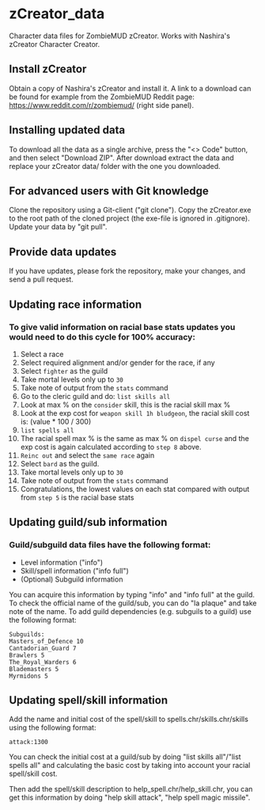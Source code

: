 # zCreator_data
Character data files for ZombieMUD zCreator. Works with Nashira's zCreator Character Creator.

## Install zCreator

Obtain a copy of Nashira's zCreator and install it. A link to a download can be found for example from the ZombieMUD Reddit page: https://www.reddit.com/r/zombiemud/ (right side panel).

## Installing updated data

To download all the data as a single archive, press the "<> Code" button, and then select "Download ZIP". After download extract the data and replace your zCreator data/ folder with the one you downloaded.

## For advanced users with Git knowledge

Clone the repository using a Git-client ("git clone"). Copy the zCreator.exe to the root path of the cloned project (the exe-file is ignored in .gitignore). Update your data by "git pull".

## Provide data updates

If you have updates, please fork the repository, make your changes, and send a pull request.

## Updating race information

### To give valid information on racial base stats updates you would need to do this cycle for 100% accuracy:
1. Select a race
2. Select required alignment and/or gender for the race, if any
3. Select `fighter` as the guild
4. Take mortal levels only up to `30`
5. Take note of output from the `stats` command
6. Go to the cleric guild and do: `list skills all`
7. Look at max % on the `consider` skill, this is the racial skill max %
8. Look at the exp cost for `weapon skill 1h bludgeon`, the racial skill cost is: (value * 100 / 300)
9. `list spells all`
10. The racial spell max % is the same as max % on `dispel curse` and the exp cost is again calculated according to `step 8` above.
11. `Reinc out` and select the `same race` again
12. Select `bard` as the guild.
13. Take mortal levels only up to `30`
14. Take note of output from the `stats` command
15. Congratulations, the lowest values on each stat compared with output from `step 5` is the racial base stats


## Updating guild/sub information

### Guild/subguild data files have the following format:
- Level information ("info")
- Skill/spell information ("info full")
- (Optional) Subguild information

You can acquire this information by typing "info" and "info full" at the guild. To check the official name of the guild/sub, you can do "la plaque" and take note of the name. To add guild dependencies (e.g. subguils to a guild) use the following format:
```
Subguilds:
Masters_of_Defence 10
Cantadorian_Guard 7
Brawlers 5
The_Royal_Warders 6
Blademasters 5
Myrmidons 5
```

## Updating spell/skill information

Add the name and initial cost of the spell/skill to spells.chr/skills.chr/skills using the following format:
```
attack:1300
```
You can check the initial cost at a guild/sub by doing "list skills all"/"list spells all" and calculating the basic cost by taking into account your racial spell/skill cost.

Then add the spell/skill description to help_spell.chr/help_skill.chr, you can get this information by doing "help skill attack", "help spell magic missile".

